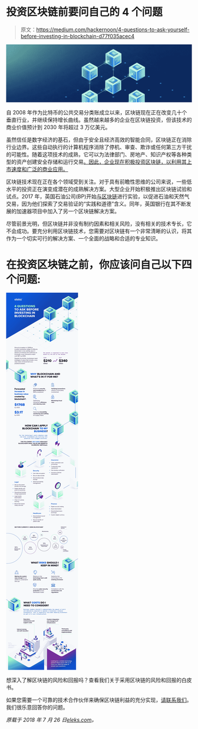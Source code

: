 # 投资区块链前要问自己的 4 个问题

> 原文：<https://medium.com/hackernoon/4-questions-to-ask-yourself-before-investing-in-blockchain-d77f035acec4>

![](img/111f218ea894c81786f1d84111983879.png)

自 2008 年作为比特币的公共交易分类账成立以来，区块链现在正在改变几十个垂直行业，并继续保持增长曲线。虽然越来越多的企业在区块链投资，但该技术的商业价值预计到 2030 年将超过 3 万亿美元。

虽然信任是数字经济的基石，但由于安全且经济高效的智能合同，区块链正在消除行业边界。这些自动执行的计算机程序消除了停机、审查、欺诈或任何第三方干扰的可能性。随着这项技术的成熟，它可以为法律部门、房地产、知识产权等各种类型的资产创建安全存储和运行交易[。因此，企业现在积极投资区块链，以利用其上市速度和广泛的商业应用。](https://eleks.com/blog/benefits-data-tokenization-highly-regulated-industries/?utm_source=medium&utm_medium=refferal&utm_campaign=Republ-Blockchain-infogr-Blog)

区块链技术现在正在各个领域受到关注。对于具有前瞻性思维的公司来说，一些低水平的投资正在演变成潜在的成熟解决方案。大型企业开始积极推出区块链试验和试点。2017 年，英国石油公司(BP)开始[与区块链](https://www.ft.com/content/100622d0-a680-11e7-93c5-648314d2c72c)进行实验，以促进石油和天然气交易，因为他们探索了交易验证的“实践和道德”含义。同年，英国银行在其不断发展的加速器项目中加入了另一个区块链解决方案。

尽管前景光明，但区块链并非没有制约因素和相关风险，没有相关的技术专长，它不会成功。要充分利用区块链技术，您需要对区块链有一个非常清晰的认识，将其作为一个切实可行的解决方案、一个全面的战略和合适的专业知识。

# 在投资区块链之前，你应该问自己以下四个问题:

![](img/9dbe8596ea577f4cd1ce6035ea6ff365.png)

想深入了解区块链的风险和回报吗？查看我们关于采用区块链的风险和回报的白皮书。

如果您需要一个可靠的技术合作伙伴来确保区块链利益的充分实现，[请联系我们](https://eleks.com/contact-us/?utm_source=medium&utm_medium=refferal&utm_campaign=Republ-Blockchain-infogr-Blog)。我们很乐意回答你的问题。

*原载于 2018 年 7 月 26 日*[*eleks.com*](https://eleks.com/blog/investing-in-blockchain-infographic/?utm_source=medium&utm_medium=refferal&utm_campaign=Republ-Blockchain-infogr-Blog)*。*